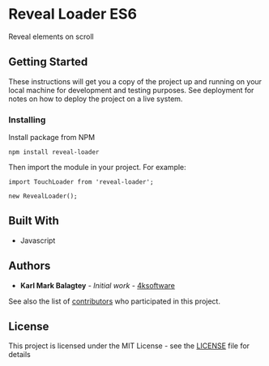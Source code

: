 # Reveal Loader ES6

Reveal elements on scroll

## Getting Started

These instructions will get you a copy of the project up and running on your local machine for development and testing purposes. See deployment for notes on how to deploy the project on a live system.


### Installing


Install package from NPM
```
npm install reveal-loader
```

Then import the module in your project. For example:

```
import TouchLoader from 'reveal-loader';

new RevealLoader();
```



## Built With
* Javascript

## Authors

* **Karl Mark Balagtey** - *Initial work* - [4ksoftware](https://4ksoftware.io)

See also the list of [contributors](https://github.com/your/project/contributors) who participated in this project.

## License

This project is licensed under the MIT License - see the [LICENSE](LICENSE) file for details

